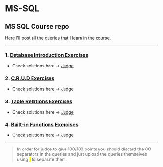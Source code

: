 # MS-SQL
## MS SQL Course repo
Here I'll post all the queries that I learn in the course.

---

### 1. [Database Introduction Exercises](https://github.com/HEMAndonov98/MS-SQL/tree/main/Database%20Introduction%20Exercise)
 - Check solutions here ->  [Judge](https://judge.softuni.org/Contests/284/Databases-Introduction)
### 2. [C.R.U.D Exercises](https://github.com/HEMAndonov98/MS-SQL/tree/main/CRUD%20Exercise)
- Check solutions here -> [Judge](https://judge.softuni.org/Contests/289/CRUD)

### 3. [Table Relations Exercises](https://github.com/HEMAndonov98/MS-SQL/tree/main/Table%20Relations%20Exercise)
- Check solutions here ->  [Judge](https://judge.softuni.org/Contests/Compete/Index/292#0)

### 4. [Built-in Functions Exercises](https://github.com/HEMAndonov98/MS-SQL/tree/main/Built-In%20Functions%20Exercise)
- Check solutions here -> [Judge](https://judge.softuni.org/Contests/290/Built-in-Functions)

---

> In order for judge to give 100/100 points you should discard the GO separators in the queries and just upload the queries themselves using <mark style="background-color: #FFFF00">;</mark> to separate them.